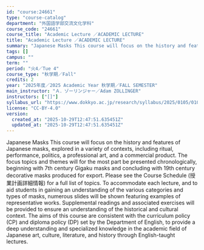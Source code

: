 ```yaml
---
id: "course:24661"
type: "course-catalog"
department: "外国語学部交流文化学科"
course_code: "24661"
course_title: "Academic Lecture ／ACADEMIC LECTURE"
title: "Academic Lecture ／ACADEMIC LECTURE"
summary: "Japanese Masks This course will focus on the history and features of Japanese masks, explored in a variety of contexts, …"
tags: []
campus: ""
term: ""
period: "火4／Tue 4"
course_type: "秋学期／Fall"
credits: 2
year: "2025年度／2025 Academic Year 秋学期／FALL SEMESTER"
main_instructor: "Ａ．ゾーリンジャー／Adam ZOLLINGER"
instructors: ["[]"]
syllabus_url: "https://www.dokkyo.ac.jp/research/syllabus/2025/0105/0105_24661_ja_JP.html"
license: "CC-BY-4.0"
version:
  created_at: "2025-10-29T12:47:51.635451Z"
  updated_at: "2025-10-29T12:47:51.635451Z"
---
```

Japanese Masks This course will focus on the history and features of Japanese masks, explored in a variety of contexts, including ritual, performance, politics, a professional art, and a commercial product. The focus topics and themes will for the most part be presented chronologically, beginning with 7th century Gigaku masks and concluding with 19th century decorative masks produced for export. Please see the Course Schedule (授業計画詳細情報) for a full list of topics. To accommodate each lecture, and to aid students in gaining an understanding of the various categories and types of masks, numerous slides will be shown featuring examples of representative works. Supplemental readings and associated exercises will be provided to ensure an understanding of the historical and cultural context. The aims of this course are consistent with the curriculum policy (CP) and diploma policy (DP) set by the Department of English, to provide a deep understanding and specialized knowledge in the academic field of Japanese art, culture, literature, and history through English-taught lectures.
